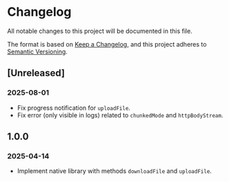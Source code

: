 # Changelog
All notable changes to this project will be documented in this file.

The format is based on [Keep a Changelog](https://keepachangelog.com/en/1.0.0/),
and this project adheres to [Semantic Versioning](https://semver.org/spec/v2.0.0.html).

## [Unreleased]

### 2025-08-01

- Fix progress notification for `uploadFile`.
- Fix error (only visible in logs) related to `chunkedMode` and `httpBodyStream`.

## 1.0.0

### 2025-04-14

- Implement native library with methods `downloadFile` and `uploadFile`.
